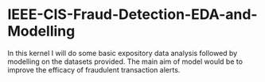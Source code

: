 # IEEE-CIS-Fraud-Detection-EDA-and-Modelling

In this kernel I will do some basic expository data analysis followed by modelling on the datasets provided. The main aim of model would be to improve the efficacy of fraudulent transaction alerts. 
